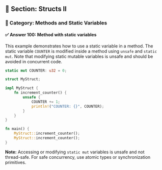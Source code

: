 ## 📘 Section: Structs II  
### 🔹 Category: Methods and Static Variables  
#### ✅ Answer 100: Method with static variables

This example demonstrates how to use a static variable in a method. The static variable `COUNTER` is modified inside a method using `unsafe` and `static mut`. Note that modifying static mutable variables is unsafe and should be avoided in concurrent code.

```rust
static mut COUNTER: u32 = 0;

struct MyStruct;

impl MyStruct {
    fn increment_counter() {
        unsafe {
            COUNTER += 1;
            println!("COUNTER: {}", COUNTER);
        }
    }
}

fn main() {
    MyStruct::increment_counter();
    MyStruct::increment_counter();
}
```

**Note:** Accessing or modifying `static mut` variables is unsafe and not thread-safe. For safe concurrency, use atomic types or synchronization primitives.
